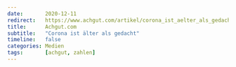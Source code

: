 ```yaml
---
date:       2020-12-11
redirect:   https://www.achgut.com/artikel/corona_ist_aelter_als_gedacht
title:      Achgut.com
subtitle:   "Corona ist älter als gedacht"
timeline:   false
categories: Medien
tags:       [achgut, zahlen]
---
```

